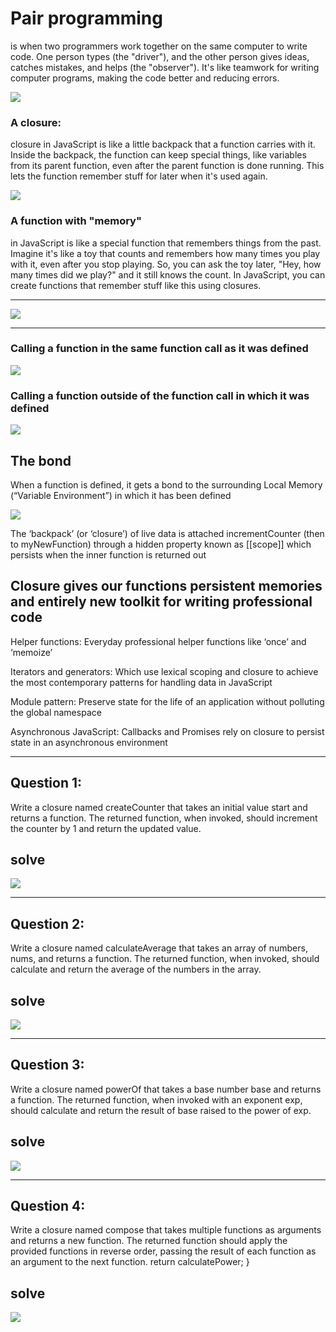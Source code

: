 # Pair programming
is when two programmers work together on the same computer to write code. One person types (the "driver"), and the other person gives ideas, catches mistakes, and helps (the "observer"). It's like teamwork for writing computer programs, making the code better and reducing errors.
  
<img src="https://github.com/TamaraNoierat/Mastering-JavaScript-in-20-Days/assets/130704887/9a7493d5-a496-4e41-9dc8-bad62830d8b0">

### A closure:
closure in JavaScript is like a little backpack that a function carries with it. Inside the backpack, the function can keep special things, like variables from its parent function, even after the parent function is done running. This lets the function remember stuff for later when it's used again.

<img src="https://github.com/TamaraNoierat/Mastering-JavaScript-in-20-Days/assets/130704887/00227e61-9010-40cc-bace-6689c88695ef">

### A function with "memory"
in JavaScript is like a special function that remembers things from the past. Imagine it's like a toy that counts and remembers how many times you play with it, even after you stop playing. So, you can ask the toy later, "Hey, how many times did we play?" and it still knows the count. In JavaScript, you can create functions that remember stuff like this using closures.

*************
<img src="https://github.com/TamaraNoierat/Mastering-JavaScript-in-20-Days/assets/130704887/0bf4d764-1c1a-4752-a12c-dc7d49f6ee9f">

*************
### Calling a function in the same function call as it was defined

<img src="https://github.com/TamaraNoierat/Mastering-JavaScript-in-20-Days/assets/130704887/31411a30-551a-483f-9b6b-7a619fa59830">

### Calling a function outside of the function call in which it was defined

<img src="https://github.com/TamaraNoierat/Mastering-JavaScript-in-20-Days/assets/130704887/7401b013-8232-4ebc-b284-f9e99045a237">

## The bond
When a function is defined, it gets a bond to the surrounding Local Memory
(“Variable Environment”) in which it has been defined

<img src="https://github.com/TamaraNoierat/Mastering-JavaScript-in-20-Days/assets/130704887/adb00c33-50c4-4332-a127-1794d3771094">

The ‘backpack’ (or ‘closure’) of live data is attached incrementCounter (then to
myNewFunction) through a hidden property known as [[scope]] which persists
when the inner function is returned out

## Closure gives our functions persistent memories and entirely new toolkit for writing professional code





Helper functions: Everyday professional helper functions like ‘once’ and ‘memoize’

Iterators and generators: Which use lexical scoping and closure to achieve the
most contemporary patterns for handling data in JavaScript

Module pattern: Preserve state for the life of an application without polluting the
global namespace

Asynchronous JavaScript: Callbacks and Promises rely on closure to persist state
in an asynchronous environment


*********************

## Question 1:
Write a closure named createCounter that takes an initial value start and returns a function. The returned function, when invoked, should increment the counter by 1 and return the updated value.

## solve 

<img src="https://github.com/TamaraNoierat/Mastering-JavaScript-in-20-Days/assets/130704887/32f8e82f-7184-45d4-ada4-c59428087613">

************
## Question 2:
Write a closure named calculateAverage that takes an array of numbers, nums, and returns a function. The returned function, when invoked, should calculate and return the average of the numbers in the array.
## solve 

<img src="https://github.com/TamaraNoierat/Mastering-JavaScript-in-20-Days/assets/130704887/ade0a7a6-922e-410e-a635-0d74f159df29">


***********
## Question 3:
Write a closure named powerOf that takes a base number base and returns a function. The returned function, when invoked with an exponent exp, should calculate and return the result of base raised to the power of exp.

## solve 

<img src="https://github.com/TamaraNoierat/Mastering-JavaScript-in-20-Days/assets/130704887/35a7b11a-c7a8-4577-abc1-392742dffb7f">



*************
## Question 4:
Write a closure named compose that takes multiple functions as arguments and returns a new function. The returned function should apply the provided functions in reverse order, passing the result of each function as an argument to the next function.
  return calculatePower;
}

## solve

<img src="https://github.com/TamaraNoierat/Mastering-JavaScript-in-20-Days/assets/130704887/21ba8029-5201-44f9-86a4-8960550cc6ad">

